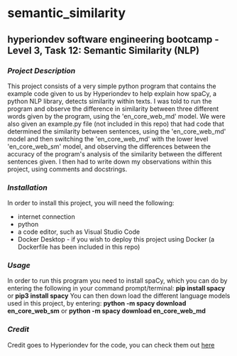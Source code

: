 # **semantic_similarity**
## **hyperiondev software engineering bootcamp - Level 3, Task 12: Semantic Similarity (NLP)**

### _**Project Description**_
This project consists of a very simple python program that contains the example code given to us by Hyperiondev to help explain how spaCy, a python NLP library, detects similarity within texts. I was told to run the program and observe the difference in similarity between three different words given by the program, using the 'en_core_web_md' model. We were also given an example.py file (not included in this repo) that had code that determined the similarity between sentences, using the 'en_core_web_md' model and then switching the 'en_core_web_md' with the lower level 'en_core_web_sm' model, and observing the differences between the accuracy of the program's analysis of the similarity between the different sentences given. I then had to write down my observations within this project, using comments and docstrings. 

### _**Installation**_
In order to install this project, you will need the following:
* internet connection
* python
* a code editor, such as Visual Studio Code
* Docker Desktop - if you wish to deploy this project using Docker (a Dockerfile has been included in this repo)


### _**Usage**_
In order to run this program you need to install spaCy, which you can do by entering the following in your command prompt/terminal:
**pip install spacy** or **pip3 install spacy**
You can then down load the different language models used in this project, by entering:
**python -m spacy download en_core_web_sm** or **python -m spacy download en_core_web_md** 

### _**Credit**_
Credit goes to Hyperiondev for the code, you can check them out [here](https://www.hyperiondev.com)

